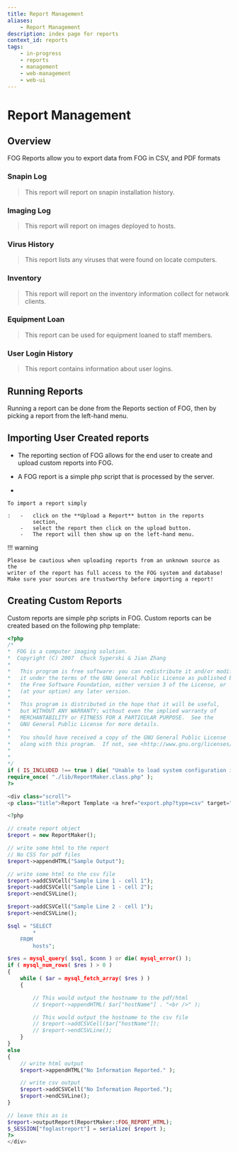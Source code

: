 ```yaml
---
title: Report Management
aliases:
    - Report Management
description: index page for reports
context_id: reports
tags:
    - in-progress
    - reports
    - management
    - web-management
    - web-ui
---
```


# Report Management

## Overview

FOG Reports allow you to export data from FOG in CSV, and PDF formats

### Snapin Log

> This report will report on snapin installation history.

### Imaging Log

> This report will report on images deployed to hosts.

### Virus History

> This report lists any viruses that were found on locate computers.

### Inventory

> This report will report on the inventory information collect for
> network clients.

### Equipment Loan

> This report can be used for equipment loaned to staff members.

### User Login History

> This report contains information about user logins.

## Running Reports

Running a report can be done from the Reports section of FOG, then by
picking a report from the left-hand menu.

## Importing User Created reports

-   The reporting section of FOG allows for the end user to create and
    upload custom reports into FOG.

-   A FOG report is a simple php script that is processed by the server.

-   

    To import a report simply

    :   -   click on the **Upload a Report** button in the reports
            section,
        -   select the report then click on the upload button.
        -   The report will then show up on the left-hand menu.

!!! warning

    Please be cautious when uploading reports from an unknown source as the
    writer of the report has full access to the FOG system and database!
    Make sure your sources are trustworthy before importing a report!


## Creating Custom Reports

Custom reports are simple php scripts in FOG. Custom reports can be
created based on the following php template:

``` php
<?php
/*
*  FOG is a computer imaging solution.
*  Copyright (C) 2007  Chuck Syperski & Jian Zhang
*
*   This program is free software: you can redistribute it and/or modify
*   it under the terms of the GNU General Public License as published by
*   the Free Software Foundation, either version 3 of the License, or
*   (at your option) any later version.
*
*   This program is distributed in the hope that it will be useful,
*   but WITHOUT ANY WARRANTY; without even the implied warranty of
*   MERCHANTABILITY or FITNESS FOR A PARTICULAR PURPOSE.  See the
*   GNU General Public License for more details.
*
*   You should have received a copy of the GNU General Public License
*   along with this program.  If not, see <http://www.gnu.org/licenses/>.
*
*
*/
if ( IS_INCLUDED !== true ) die( "Unable to load system configuration information." );
require_once( "./lib/ReportMaker.class.php" );
?>

<div class="scroll">
<p class="title">Report Template <a href="export.php?type=csv" target="_blank"><img class="noBorder" src="images/csv.png" /></a> <a href="export.php?type=pdf" target="_blank"><img class="noBorder" src="images/pdf.png" /></a></p>

<?php

// create report object
$report = new ReportMaker();

// write some html to the report
// No CSS for pdf files
$report->appendHTML("Sample Output");

// write some html to the csv file          
$report->addCSVCell("Sample Line 1 - cell 1");
$report->addCSVCell("Sample Line 1 - cell 2");
$report->endCSVLine();              

$report->addCSVCell("Sample Line 2 - cell 1");
$report->endCSVLine();                                              

$sql = "SELECT 
        *
    FROM
        hosts";

$res = mysql_query( $sql, $conn ) or die( mysql_error() );
if ( mysql_num_rows( $res ) > 0 )
{
    while ( $ar = mysql_fetch_array( $res ) )
    {

        // This would output the hostname to the pdf/html
        // $report->appendHTML( $ar["hostName"] . "<br />" );

        // This would output the hostname to the csv file
        // $report->addCSVCell($ar["hostName"]);
        // $report->endCSVLine();                       
    }
}
else
{
    // write html output
    $report->appendHTML("No Information Reported." );

    // write csv output
    $report->addCSVCell("No Information Reported.");
    $report->endCSVLine();                      
}

// leave this as is
$report->outputReport(ReportMaker::FOG_REPORT_HTML);
$_SESSION["foglastreport"] = serialize( $report );  
?>
</div>
```
